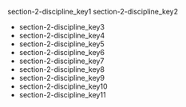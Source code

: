section-2-discipline_key1
section-2-discipline_key2
- section-2-discipline_key3
- section-2-discipline_key4
- section-2-discipline_key5
- section-2-discipline_key6
- section-2-discipline_key7
- section-2-discipline_key8
- section-2-discipline_key9
- section-2-discipline_key10
- section-2-discipline_key11
